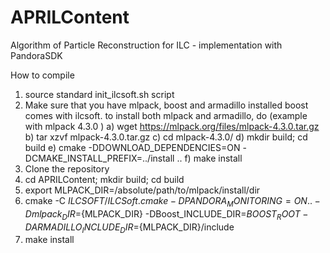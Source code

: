 # APRILContent
Algorithm of Particle Reconstruction for ILC - implementation with PandoraSDK

How to compile

1) source standard init_ilcsoft.sh script
2) Make sure that you have mlpack, boost and armadillo installed
boost comes with ilcsoft. to install both mlpack and armadillo, do (example with mlpack 4.3.0 )
    a) wget https://mlpack.org/files/mlpack-4.3.0.tar.gz
    b) tar xzvf mlpack-4.3.0.tar.gz
    c) cd mlpack-4.3.0/
    d) mkdir build; cd build
    e) cmake -DDOWNLOAD_DEPENDENCIES=ON -DCMAKE_INSTALL_PREFIX=../install ..
    f) make install
3) Clone the repository
4) cd APRILContent; mkdir build; cd build
5) export MLPACK_DIR=/absolute/path/to/mlpack/install/dir
6) cmake -C ${ILCSOFT}/ILCSoft.cmake -DPANDORA_MONITORING=ON .. -Dmlpack_DIR=${MLPACK_DIR}  -DBoost_INCLUDE_DIR=${BOOST_ROOT} -DARMADILLO_INCLUDE_DIR=${MLPACK_DIR}/include
7) make install
